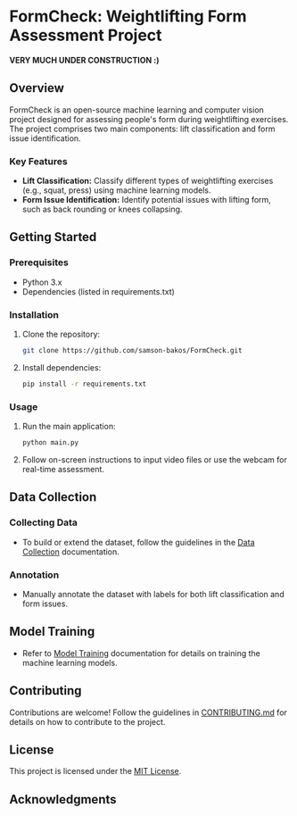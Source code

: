# FormCheck: Weightlifting Form Assessment Project

**VERY MUCH UNDER CONSTRUCTION :)**

## Overview

FormCheck is an open-source machine learning and computer vision project designed for assessing people's form during weightlifting exercises. The project comprises two main components: lift classification and form issue identification.

### Key Features

- **Lift Classification:** Classify different types of weightlifting exercises (e.g., squat, press) using machine learning models.
- **Form Issue Identification:** Identify potential issues with lifting form, such as back rounding or knees collapsing.

## Getting Started

### Prerequisites

- Python 3.x
- Dependencies (listed in requirements.txt)

### Installation

1. Clone the repository:

   ```bash
   git clone https://github.com/samson-bakos/FormCheck.git
   ```

2. Install dependencies:

   ```bash
   pip install -r requirements.txt
   ```

### Usage

1. Run the main application:

   ```bash
   python main.py
   ```

2. Follow on-screen instructions to input video files or use the webcam for real-time assessment.

## Data Collection

### Collecting Data

- To build or extend the dataset, follow the guidelines in the [Data Collection](./docs/data-collection.md) documentation.

### Annotation

- Manually annotate the dataset with labels for both lift classification and form issues.

## Model Training

- Refer to [Model Training](./docs/model-training.md) documentation for details on training the machine learning models.

## Contributing

Contributions are welcome! Follow the guidelines in [CONTRIBUTING.md](CONTRIBUTING.md) for details on how to contribute to the project.

## License

This project is licensed under the [MIT License](LICENSE).

## Acknowledgments

